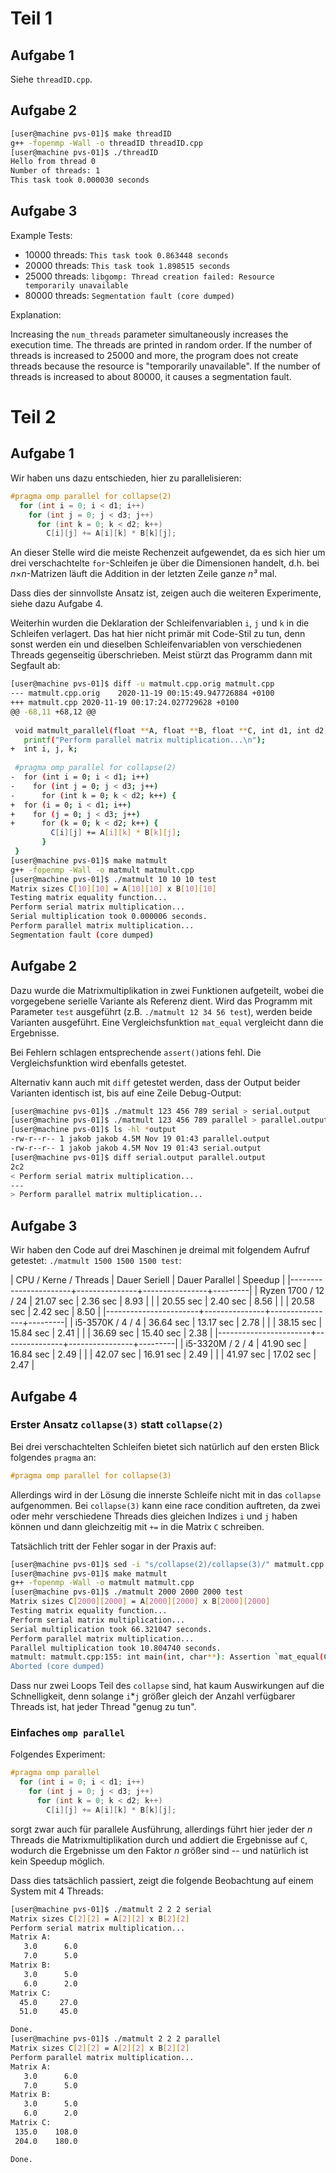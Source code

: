 # Teil 1

## Aufgabe 1

Siehe `threadID.cpp`.

## Aufgabe 2

```bash
[user@machine pvs-01]$ make threadID
g++ -fopenmp -Wall -o threadID threadID.cpp
[user@machine pvs-01]$ ./threadID
Hello from thread 0
Number of threads: 1
This task took 0.000030 seconds
```

## Aufgabe 3

Example Tests:

  * 10000 threads: `This task took 0.863448 seconds`
  * 20000 threads: `This task took 1.898515 seconds`
  * 25000 threads: `libgomp: Thread creation failed: Resource temporarily unavailable`
  * 80000 threads: `Segmentation fault (core dumped)`

Explanation:

Increasing the `num_threads` parameter simultaneously increases the
execution time.  The threads are printed in random order. If the number
of threads is increased to 25000 and more, the program does not create
threads because the resource is "temporarily unavailable". If the number
of threads is increased to about 80000, it causes a segmentation fault.

# Teil 2

## Aufgabe 1

Wir haben uns dazu entschieden, hier zu parallelisieren:

```cpp
#pragma omp parallel for collapse(2)
  for (int i = 0; i < d1; i++)
    for (int j = 0; j < d3; j++)
      for (int k = 0; k < d2; k++)
        C[i][j] += A[i][k] * B[k][j];
```

An dieser Stelle wird die meiste Rechenzeit aufgewendet, da es sich hier
um drei verschachtelte `for`-Schleifen je über die Dimensionen handelt,
d.h. bei *n*×*n*-Matrizen läuft die Addition in der letzten Zeile ganze
*n³* mal.

Dass dies der sinnvollste Ansatz ist, zeigen auch die weiteren
Experimente, siehe dazu Aufgabe 4.

Weiterhin wurden die Deklaration der Schleifenvariablen `i`, `j` und `k`
in die Schleifen verlagert.  Das hat hier nicht primär mit Code-Stil zu
tun, denn sonst werden ein und dieselben Schleifenvariablen von
verschiedenen Threads gegenseitig überschrieben.  Meist stürzt das
Programm dann mit Segfault ab:

```bash
[user@machine pvs-01]$ diff -u matmult.cpp.orig matmult.cpp
--- matmult.cpp.orig	2020-11-19 00:15:49.947726884 +0100
+++ matmult.cpp	2020-11-19 00:17:24.027729628 +0100
@@ -68,11 +68,12 @@
 
 void matmult_parallel(float **A, float **B, float **C, int d1, int d2, int d3) {
   printf("Perform parallel matrix multiplication...\n");
+  int i, j, k;
 
 #pragma omp parallel for collapse(2)
-  for (int i = 0; i < d1; i++)
-    for (int j = 0; j < d3; j++)
-      for (int k = 0; k < d2; k++) {
+  for (i = 0; i < d1; i++)
+    for (j = 0; j < d3; j++)
+      for (k = 0; k < d2; k++) {
         C[i][j] += A[i][k] * B[k][j];
       }
 }
[user@machine pvs-01]$ make matmult
g++ -fopenmp -Wall -o matmult matmult.cpp
[user@machine pvs-01]$ ./matmult 10 10 10 test
Matrix sizes C[10][10] = A[10][10] x B[10][10]
Testing matrix equality function...
Perform serial matrix multiplication...
Serial multiplication took 0.000006 seconds.
Perform parallel matrix multiplication...
Segmentation fault (core dumped)
```

## Aufgabe 2

Dazu wurde die Matrixmultiplikation in zwei Funktionen aufgeteilt, wobei
die vorgegebene serielle Variante als Referenz dient.
Wird das Programm mit Parameter `test` ausgeführt
(z.B. `./matmult 12 34 56 test`), werden beide Varianten ausgeführt.
Eine Vergleichsfunktion `mat_equal` vergleicht dann die Ergebnisse.

Bei Fehlern schlagen entsprechende `assert()`ations fehl.
Die Vergleichsfunktion wird ebenfalls getestet.

Alternativ kann auch mit `diff` getestet werden, dass der Output beider
Varianten identisch ist, bis auf eine Zeile Debug-Output:

```bash
[user@machine pvs-01]$ ./matmult 123 456 789 serial > serial.output
[user@machine pvs-01]$ ./matmult 123 456 789 parallel > parallel.output
[user@machine pvs-01]$ ls -hl *output
-rw-r--r-- 1 jakob jakob 4.5M Nov 19 01:43 parallel.output
-rw-r--r-- 1 jakob jakob 4.5M Nov 19 01:43 serial.output
[user@machine pvs-01]$ diff serial.output parallel.output
2c2
< Perform serial matrix multiplication...
---
> Perform parallel matrix multiplication...
```

## Aufgabe 3

Wir haben den Code auf drei Maschinen je dreimal mit folgendem Aufruf
getestet: `./matmult 1500 1500 1500 test`:

| CPU / Kerne / Threads | Dauer Seriell | Dauer Parallel | Speedup |
|-----------------------+---------------+----------------+---------|
| Ryzen 1700 / 12 / 24  | 21.07 sec     | 2.36 sec       |    8.93 |
|                       | 20.55 sec     | 2.40 sec       |    8.56 |
|                       | 20.58 sec     | 2.42 sec       |    8.50 |
|-----------------------+---------------+----------------+---------|
| i5-3570K / 4 / 4      | 36.64 sec     | 13.17 sec      |    2.78 |
|                       | 38.15 sec     | 15.84 sec      |    2.41 |
|                       | 36.69 sec     | 15.40 sec      |    2.38 |
|-----------------------+---------------+----------------+---------|
| i5-3320M / 2 / 4      | 41.90 sec     | 16.84 sec      |    2.49 |
|                       | 42.07 sec     | 16.91 sec      |    2.49 |
|                       | 41.97 sec     | 17.02 sec      |    2.47 |

## Aufgabe 4

### Erster Ansatz `collapse(3)` statt `collapse(2)`

Bei drei verschachtelten Schleifen bietet sich natürlich auf den ersten
Blick folgendes `pragma` an:
```cpp
#pragma omp parallel for collapse(3)
```

Allerdings wird in der Lösung die innerste Schleife nicht mit in das
`collapse` aufgenommen.  Bei `collapse(3)` kann eine race condition
auftreten, da zwei oder mehr verschiedene Threads dies gleichen Indizes
`i` und `j` haben können und dann gleichzeitig mit `+=` in die Matrix
`C` schreiben.

Tatsächlich tritt der Fehler sogar in der Praxis auf:
```bash
[user@machine pvs-01]$ sed -i "s/collapse(2)/collapse(3)/" matmult.cpp
[user@machine pvs-01]$ make matmult
g++ -fopenmp -Wall -o matmult matmult.cpp
[user@machine pvs-01]$ ./matmult 2000 2000 2000 test
Matrix sizes C[2000][2000] = A[2000][2000] x B[2000][2000]
Testing matrix equality function...
Perform serial matrix multiplication...
Serial multiplication took 66.321047 seconds.
Perform parallel matrix multiplication...
Parallel multiplication took 10.804740 seconds.
matmult: matmult.cpp:155: int main(int, char**): Assertion `mat_equal(C, C_parallel, d1, d3)' failed.
Aborted (core dumped)
```

Dass nur zwei Loops Teil des `collapse` sind, hat kaum Auswirkungen auf
die Schnelligkeit, denn solange `i`\*`j` größer gleich der Anzahl
verfügbarer Threads ist, hat jeder Thread "genug zu tun".

### Einfaches `omp parallel`

Folgendes Experiment:

```cpp
#pragma omp parallel
  for (int i = 0; i < d1; i++)
    for (int j = 0; j < d3; j++)
      for (int k = 0; k < d2; k++)
        C[i][j] += A[i][k] * B[k][j];
```

sorgt zwar auch für parallele Ausführung, allerdings führt hier jeder
der *n* Threads die Matrixmultiplikation durch und addiert die
Ergebnisse auf `C`, wodurch die Ergebnisse um den Faktor *n* größer sind
-- und natürlich ist kein Speedup möglich.

Dass dies tatsächlich passiert, zeigt die folgende Beobachtung auf einem
System mit 4 Threads:

```bash
[user@machine pvs-01]$ ./matmult 2 2 2 serial
Matrix sizes C[2][2] = A[2][2] x B[2][2]
Perform serial matrix multiplication...
Matrix A:
   3.0      6.0   
   7.0      5.0   
Matrix B:
   3.0      5.0   
   6.0      2.0   
Matrix C:
  45.0     27.0   
  51.0     45.0   

Done.
[user@machine pvs-01]$ ./matmult 2 2 2 parallel
Matrix sizes C[2][2] = A[2][2] x B[2][2]
Perform parallel matrix multiplication...
Matrix A:
   3.0      6.0   
   7.0      5.0   
Matrix B:
   3.0      5.0   
   6.0      2.0   
Matrix C:
 135.0    108.0   
 204.0    180.0   

Done.
```
